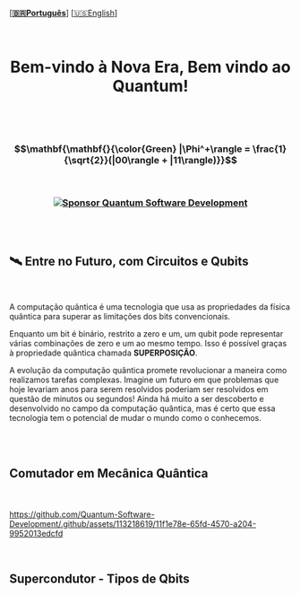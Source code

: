 \[**[🇧🇷Português](README.pt_BR.md)**\] \[[🇺🇸English](README.md)\]

<br>

<!-- Start Header -->

# <p align="center"> Bem-vindo à Nova Era, Bem vindo ao Quantum!

<br><br>

<!-- INÍCIO DAS FÓRMULAS QUÂNTICAS

$${\color{Green} \boldsymbol{E=m c^2}}$$

# $${\Huge\color{Green} \boldsymbol{E=m c^2}}$$

#### <p align="center"> Entrelaçamento:

### $${\color{Cyan} \mathbf{{\color{Cyan} }|\Phi^+\rangle = \frac{1}{\sqrt{2}}(|00\rangle + |11\rangle)}}$$

END QUANTUM FORMULAS -->

### $$\mathbf{\mathbf{}{\color{Green} |\Phi^+\rangle = \frac{1}{\sqrt{2}}(|00\rangle + |11\rangle)}}$$

<!--### <p align="center">  <img src="https://github.githubassets.com/images/icons/emoji/octocat.png" width="46">  -->

<br>

<!--### <p align="center">  <img src="https://github.githubassets.com/images/icons/emoji/octocat.png" width="46">  -->
### <p align="center"> [![Sponsor Quantum Software Development](https://img.shields.io/badge/Sponsor-Quantum%20Software%20Development-brightgreen?logo=GitHub)](https://github.com/sponsors/Quantum-Software-Development)

<!-- End Headrer -->

<br><br>

## <p align=“center”> 🛰 Entre no Futuro, com Circuitos e Qubits
  
<br>

A computação quântica é uma tecnologia que usa as propriedades da física quântica para superar as limitações dos bits convencionais.

Enquanto um bit é binário, restrito a zero e um, um qubit pode representar várias combinações de zero e um ao mesmo tempo. Isso é possível graças à propriedade quântica chamada **SUPERPOSIÇÃO**.

A evolução da computação quântica promete revolucionar a maneira como realizamos tarefas complexas. Imagine um futuro em que problemas que hoje levariam anos para serem resolvidos poderiam ser resolvidos em questão de minutos ou segundos! Ainda há muito a ser descoberto e desenvolvido no campo da computação quântica, mas é certo que essa tecnologia tem o potencial de mudar o mundo como o conhecemos.

<br><br>


## <p align=“center”> Comutador em Mecânica Quântica </p>

<br>

https://github.com/Quantum-Software-Development/.github/assets/113218619/11f1e78e-65fd-4570-a204-9952013edcfd

<br>

## <p align=“center”> Supercondutor - Tipos de Qbits
  












